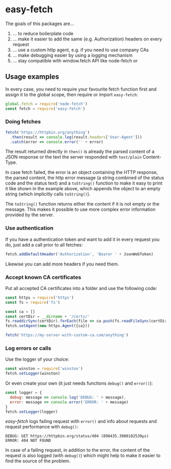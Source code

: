 # easy-fetch

The goals of this packages are...

1. ... to reduce boilerplate code
2. ... make it easier to add the same (e.g. Authorization) headers on every request
3. ... use a custom http agent, e.g. if you need to use company CAs
4. ... make debugging easier by using a logging mechanism
5. ... stay compatible with window.fetch API like node-fetch or 

## Usage examples

In every case, you need to require your favourite fetch function first and assign it to the global scope, then require or import `easy-fetch`:

```javascript
global.fetch = require('node-fetch')
const fetch = require('easy-fetch')
```

### Doing fetches
```javascript
fetch('https://httpbin.org/anything')
  .then(result => console.log(result.headers['User-Agent']))
  .catch(error => console.error('' + error)
```

The result returned directly in `then()` is already the parsed content of a JSON response or the text the server responded with `text/plain` Content-Type.

In case fetch failed, the error is an object containing the HTTP response, the parsed content, the http error message (a string combined of the status code and the status text) and a `toString()` function to make it easy to print it like shown in the example above, which appends the object to an empty string (which implicitly calls `toString()`).

The `toString()` function returns either the content if it is not empty or the message. This makes it possible to use more complex error information provided by the server.

### Use authentication

If you have a authentication token and want to add it in every request you do, just add a call prior to all fetches:

```javascript
fetch.addDefaultHeader('Authorization', 'Bearer ' + JsonWebToken)
```

Likewise you can add more headers if you need them.

### Accept known CA certificates

Put all accepted CA certificates into a folder and use the following code:

```javascript
const https = require('https')
const fs = require('fs')

const ca = []
const certDir = __dirname + '/certs/'
fs.readdirSync(certDir).forEach(file => ca.push(fs.readFileSync(certDir + '/' + file, {encoding: 'utf-8'})))
fetch.setAgent(new https.Agent({ca}))

fetch('https://my-server-with-custom-ca.com/anything')
```

### Log errors or calls

Use the logger of your choice:

```javascript
const winston = require('winston')
fetch.setLogger(winston)
```

Or even create your own (it just needs functions `debug()` and `error()`):
```javascript
const logger = {
  debug: message => console.log('DEBUG: ' + message),
  error: message => console.error('ERROR: ' + message)
}
fetch.setLogger(logger)
```

*easy-fetch* logs failing request with `error()` and info about requests and request performance with `debug()`:

```
DEBUG: GET https://httpbin.org/status/404 (898435.3980102539µs)
ERROR: 404 NOT FOUND
```

In case of a failing request, in addition to the error, the content of the request is also logged (with `debug()`) which might help to make it easier to find the source of the problem.
